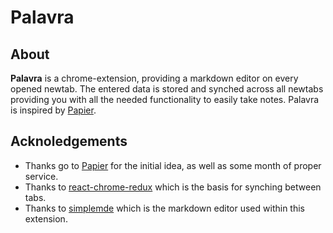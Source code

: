 # Palavra

## About

**Palavra** is a chrome-extension, providing a markdown editor on every opened
newtab. The entered data is stored and synched across all newtabs providing you
with all the needed functionality to easily take notes. Palavra is inspired by
[Papier](https://getpapier.com/).

## Acknoledgements

- Thanks go to [Papier](https://getpapier.com/) for the initial idea, as well as some month of proper service.
- Thanks to [react-chrome-redux](https://github.com/tshaddix/react-chrome-redux) which is the basis for synching between tabs.
- Thanks to [simplemde](https://simplemde.com/) which is the markdown editor used within this extension.
